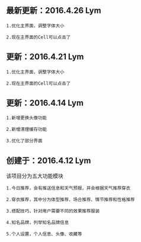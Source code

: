 最新更新：2016.4.26 Lym
---
    1.优化主界面，调整字体大小

    2.现在主界面的Cell可以点击了

更新：2016.4.21 Lym
---
    1.优化主界面，调整字体大小

    2.现在主界面的Cell可以点击了

更新：2016.4.14 Lym
---
    1.新增更换头像功能

    2.新增清理缓存功能

    3.优化了部分界面

创建于：2016.4.12 Lym
---
该项目分为五大功能模块

    1.今日推荐，会有推送信息和天气预报，并会根据天气推荐穿衣

    2.穿衣推荐，其中分为体型推荐、场合推荐、情节推荐和性格推荐

    3.搭配技巧，针对用户需要不同的效果推荐服装

    4.知名品牌，列举知名品牌信息

    5.个人设置，个人信息、头像、收藏等








